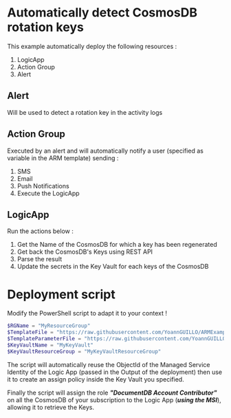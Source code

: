 # Automatically detect CosmosDB rotation keys

This example automatically deploy the following resources : 

1. LogicApp
2. Action Group
3. Alert

## Alert
Will be used to detect a rotation key in the activity logs

## Action Group
Executed by an alert and will automatically notify a user (specified as variable in the ARM template) sending : 
1. SMS
2. Email
3. Push Notifications
4. Execute the LogicApp

## LogicApp
Run the actions below :
1. Get the Name of the CosmosDB for which a key has been regenerated
2. Get back the CosmosDB's Keys using REST API
3. Parse the result
4. Update the secrets in the Key Vault for each keys of the CosmosDB

# Deployment script

Modify the PowerShell script to adapt it to your context !

 ```powershell
$RGName = "MyResourceGroup"
$TemplateFile = "https://raw.githubusercontent.com/YoannGUILLO/ARMExamples/LogicApp/CosmosDBRotationKeys/master/azuredeploy.json"
$TemplateParameterFile = "https://raw.githubusercontent.com/YoannGUILLO/ARMExamples/LogicApp/CosmosDBRotationKeys/master/azuredeploy.parameters.json"
$KeyVaultName = "MyKeyVault"
$KeyVaultResourceGroup = "MyKeyVaultResourceGroup"
 ```

The script will automatically reuse the ObjectId of the Managed Service Identity of the Logic App (passed in the Output of the deployment) then use it to create an assign policy inside the Key Vault you specified.

Finally the script will assign the role ***"DocumentDB Account Contributor"*** on all the CosmosDB of your subscription to the Logic App (***using the MSI***), allowing it to retrieve the Keys.